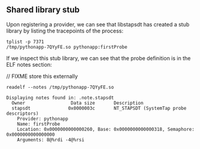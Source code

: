 ## Shared library stub

Upon registering a provider, we can see that libstapsdt has created a stub library by listing the tracepoints of the process:

```
tplist -p 7371
/tmp/pythonapp-7QYyFE.so pythonapp:firstProbe
```

If we inspect this stub library, we can see that the probe definition is in the ELF notes section:


// FIXME store this externally
```
readelf --notes /tmp/pythonapp-7QYyFE.so

Displaying notes found in: .note.stapsdt
  Owner                 Data size       Description
  stapsdt              0x0000003c       NT_STAPSDT (SystemTap probe descriptors)
    Provider: pythonapp
    Name: firstProbe
    Location: 0x0000000000000260, Base: 0x0000000000000318, Semaphore: 0x0000000000000000
    Arguments: 8@%rdi -4@%rsi
```
